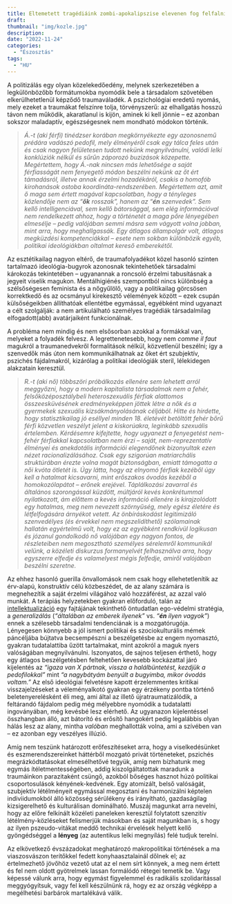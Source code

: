 ```yaml
---
title: Eltemetett tragédiáink zombi-apokalipszise elevenen fog felfalni minket
draft: 
thumbnail: "img/kozle.jpg"
description: 
date: "2022-11-24"
categories:
  - "Észosztás"
tags:
  - "HU"
---
```


A politizálás egy olyan közelekedőedény, melynek szerkezetében a legkülönbözőbb formátumokba nyomódik bele a társadalom szövetében elkerülhetetlenül képződő traumaváladék. A pszichológiai eredetű nyomás, mely ezeket a traumákat felszínre tolja, törvényszerű: az elhallgatás hosszú távon nem működik, akaratlanul is kijön, aminek ki kell jönnie – ez azonban sokszor maladaptív, egészségesnek nem mondható módokon történik.

>*Á.-t (aki férfi) tinédzser korában megkörnyékezte egy azonosnemű prédára vadászó pedofil, mely élményéről csak egy tálca feles után és csak nagyon felületesen tudott nekünk megnyilvánulni, valódi lelki konklúziók nélkül és sűrűn záporozó buzizások közepette. Megértettem, hogy Á.-nak nincsen más lehetősége a saját férfiasságát nem fenyegető módon beszélni nekünk az őt ért támadásról, illetve annak érzelmi hozadékáról, csakis a homofób kirohanások ostoba koordináta-rendszerében. Megértettem azt, amit ő maga sem értett magával kapcsolatban, hogy a tényleges közlendője nem az “**ők** rosszak”, hanem az “**én** szenvedek”. Sem kellő intelligenciával, sem kellő bátorsággal, sem elég információval nem rendelkezett ahhoz, hogy a történetét a maga pőre lényegében elmesélje – pedig valójában semmi másra sem vágyott volna jobban, mint arra, hogy meghallgassák. Egy átlagos állampolgár volt, átlagos megküzdési kompetenciákkal – esete nem sokban különbözik egyéb, politikai ideológiákban oltalmat kereső emberekétől.*

Az esztétikailag nagyon eltérő, de traumafolyadékot közel hasonló szinten tartalmazó ideológia-bugyrok azonosnak tekintehetőek társadalmi károkozás tekintetében – ugyanannak a roncsoló érzelmi tabusításnak a jegyeit viselik magukon. Mentálhigiénés szempontból nincs különbség a szélsőségesen feminista és a nőgyűlölő, vagy a politikailag görcsösen korrektkedő és az ocsmányul kirekesztő vélemények között – ezek csupán külsőségeikben állíthatóak ellentétbe egymással, egyébként mind ugyanazt a célt szolgálják: a nem artikulálható személyes tragédiák társadalmilag elfogadott(abb) avatárjaiként funkcionálnak.

A probléma nem mindig és nem elsősorban azokkal a formákkal van, melyeket a folyadék felvesz. A legrettenetesebb, hogy nem *comme il faut* magukról a traumanedvekről formalitások nélkül, közvetlenül beszélni; így a szenvedők más úton nem kommunikálhatnak az őket ért szubjektív, pszichés fájdalmakról, kizárólag a politikai ideológiák steril, lélekidegen alakzatain keresztül.

>*R.-t (aki nő) többszöri próbálkozás ellenére sem lehetett arról meggyőzni, hogy a modern kapitalista társadalmak nem a fehér, felsőközéposztálybeli heteroszexuális férfiak alattomos összeesküvésének eredményeképpen jöttek létre a nők és a gyermekek szexuális kizsákmányolásának céljából.  Hitte és hirdette, hogy statisztikailag jó eséllyel minden 18. életévét betöltött fehér bőrű férfi közvetlen veszélyt jelent a kiskorúakra, leginkább szexuális értelemben. Kérdésemre kifejtette, hogy ugyanezt a fenyegetést nem-fehér férfiakkal kapcsolatban nem érzi – saját, nem-reprezentatív élményei és anekdotális információi elegendőnek bizonyultak ezen nézet racionalizálásához. Csak egy szigorúan matriarchális struktúrában érezte volna magát biztonságban, emiatt támogatta a női kvóta ötletét is. Úgy látta, hogy az elnyomó férfiak kezéből úgy kell a hatalmat kicsavarni, mint erőszakos óvodás kezéből a homokozólapátot – erőnek erejével. Táplálkozási zavarral és általános szorongással küzdött, múltjáról kevés konkrétummal nyilatkozott, ám előttem a kevés információ ellenére is kirajzolódott egy hatalmas, meg nem nevezett szörnyűség, mely egész életére és létfelfogására árnyékot vetett. Az önbíráskodást legitimizáló szenvedélyes (és érvekkel nem megszelidíthető) szólamainak hallatán egyértelmű volt, hogy ez az egyébként rendkívül logikusan és józanul gondolkodó nő valójában egy nagyon fontos, de részleteiben nem megosztható személyes sérelemről kommunikál velünk, a közéleti diskurzus formanyelvét felhasználva arra, hogy egyszerre elfedje és valamelyest mégis felfedje, amiről valójában beszélni szeretne.*

Az ehhez hasonló guerilla önvallomások nem csak hogy ellehetetlenítik az érv-alapú, konstruktív célú közbeszédet, de az alany számára is megnehezítik a saját érzelmi világához való hozzáférést, az azzal való munkát. A terápiás helyzetekben gyakran előforduló, talán az [intellektualizáció](https://hu.wikipedia.org/wiki/Elh%C3%A1r%C3%ADt%C3%B3_mechanizmus#Intellektualiz%C3%A1ci%C3%B3:~:text=C%C3%A9lja%3A%20%C3%A9rzelmi%20elt%C3%A1volod%C3%A1s,mag%C3%A1t%20az%20elkesered%C3%A9snek.) egy fajtájának tekinthető öntudatlan ego-védelmi stratégia, a *generalizálás* (*“általában az emberek ilyenek”* vs. *“**én** ilyen vagyok”*) ennek a szélesebb társadalmi tendenciának is a mozgatórugója. Lényegesen könnyebb a jól ismert politikai és szociokulturális mémek páncéljába bújtatva becsempészni a beszélgetésbe az engem nyomasztó, gyakran tudatalattiba űzött tartalmakat, mint azokról a maguk nyers valóságában megnyilvánulni. Iszonyatos, de sajnos teljesen érthető, hogy egy átlagos beszélgetésben feltehetően kevesebb kockázattal járó kijelentés az *“igaza van X pártnak, vissza a halálbüntetést, kezdjük a pedofilokkal”* mint *“a nagybátyám benyúlt a bugyimba, mikor óvodás voltam.”* Az első ideológiai felvetésre kapott érzelemmentes kritikai visszajelzéseket a véleményalkotó gyakran egy érzékeny pontba történő beletenyerelésként éli meg, ami által az illető újratraumatizálódik, a feltárandó fájdalom pedig még mélyebbre nyomódik a tudatalatti ingoványában, még kevésbé lesz elérhető. Az ugyanazon kijelentéssel összhangban álló, azt bátorító és erősítő hangokért pedig legalábbis olyan hálás lesz az alany, mintha *valóban* meghallották volna, ami a szívében van – ez azonban egy veszélyes illúzió.

Amíg nem teszünk határozott erőfeszítéseket arra, hogy a viselkedésünket és eszmerendszereinket háttérből mozgató privát történeteket, pszichés megrázkódtatásokat elmesélhetővé tegyük, amíg nem bízhatunk meg egymás ítéletmentességében, addig kiszolgáltatottak maradunk a traumáinkon parazitaként csüngő, azokból bőséges hasznot húzó politikai csoportosulások kényének-kedvének. Egy atomizált, belső valóságát, szubjektív létélményeit egymással megosztani és harmonizálni képtelen indiviidumokból álló közösség sérülékeny és irányítható, gazdaságilag kizsigerelhető és kulturálisan dominálható. Muszáj magunkat arra nevelni, hogy az előre felkínált közéleti paneleken keresztül folytatott szenzitív létélmény-közléseket felismerjük másokban és saját magunkban is, s hogy az ilyen pszeudo-vitákat meddő technikai érvelések helyett kellő gyöngédséggel a **lényeg** (az autentikus lelki megnyílás) felé tudjuk terelni. 

Az elkövetkező évszázadokat meghatározó makropolitikai történések a ma viaszosvászon terítőkkel fedett konyhaasztalainál dőlnek el; az értelmezhető jövőhöz vezető utat az el nem sírt könnyek, a meg nem értett és fel nem oldott gyötrelmek lassan formálódó rétegei temetik be. Vagy képessé válunk arra, hogy egymást figyelemmel és radikális szolidaritással meggyógyítsuk, vagy fel kell készülnünk rá, hogy ez az ország végképp a megélhetési barbárok martalékává válik.
